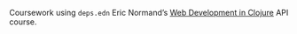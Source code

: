 Coursework using `deps.edn` Eric Normand’s
[Web Development in Clojure](https://ericnormand.podia.com/web-development-in-clojure)
API course.
